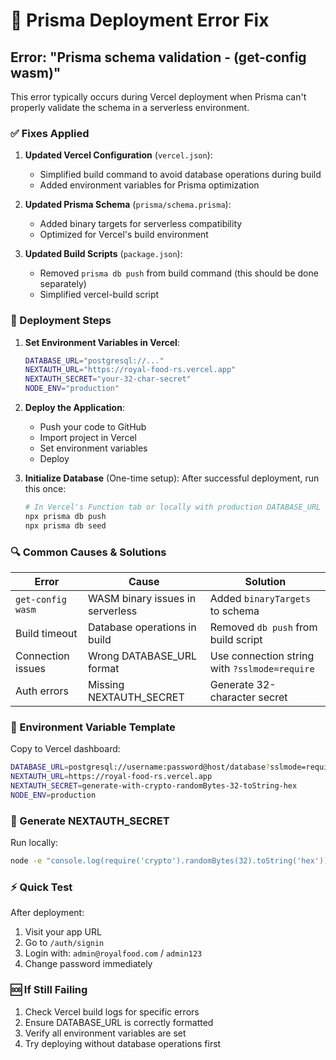 # 🔧 Prisma Deployment Error Fix

## Error: "Prisma schema validation - (get-config wasm)"

This error typically occurs during Vercel deployment when Prisma can't properly validate the schema in a serverless environment.

### ✅ Fixes Applied

1. **Updated Vercel Configuration** (`vercel.json`):
   - Simplified build command to avoid database operations during build
   - Added environment variables for Prisma optimization

2. **Updated Prisma Schema** (`prisma/schema.prisma`):
   - Added binary targets for serverless compatibility
   - Optimized for Vercel's build environment

3. **Updated Build Scripts** (`package.json`):
   - Removed `prisma db push` from build command (this should be done separately)
   - Simplified vercel-build script

### 🚀 Deployment Steps

1. **Set Environment Variables in Vercel**:
   ```bash
   DATABASE_URL="postgresql://..."
   NEXTAUTH_URL="https://royal-food-rs.vercel.app"
   NEXTAUTH_SECRET="your-32-char-secret"
   NODE_ENV="production"
   ```

2. **Deploy the Application**:
   - Push your code to GitHub
   - Import project in Vercel
   - Set environment variables
   - Deploy

3. **Initialize Database** (One-time setup):
   After successful deployment, run this once:
   ```bash
   # In Vercel's Function tab or locally with production DATABASE_URL
   npx prisma db push
   npx prisma db seed
   ```

### 🔍 Common Causes & Solutions

| Error | Cause | Solution |
|-------|-------|----------|
| `get-config wasm` | WASM binary issues in serverless | Added `binaryTargets` to schema |
| Build timeout | Database operations in build | Removed `db push` from build script |
| Connection issues | Wrong DATABASE_URL format | Use connection string with `?sslmode=require` |
| Auth errors | Missing NEXTAUTH_SECRET | Generate 32-character secret |

### 📝 Environment Variable Template

Copy to Vercel dashboard:
```bash
DATABASE_URL=postgresql://username:password@host/database?sslmode=require
NEXTAUTH_URL=https://royal-food-rs.vercel.app
NEXTAUTH_SECRET=generate-with-crypto-randomBytes-32-toString-hex
NODE_ENV=production
```

### 🔐 Generate NEXTAUTH_SECRET

Run locally:
```bash
node -e "console.log(require('crypto').randomBytes(32).toString('hex'))"
```

### ⚡ Quick Test

After deployment:
1. Visit your app URL
2. Go to `/auth/signin`
3. Login with: `admin@royalfood.com` / `admin123`
4. Change password immediately

### 🆘 If Still Failing

1. Check Vercel build logs for specific errors
2. Ensure DATABASE_URL is correctly formatted
3. Verify all environment variables are set
4. Try deploying without database operations first
